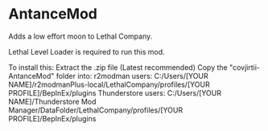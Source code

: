 # AntanceMod
Adds a low effort moon to Lethal Company.

Lethal Level Loader is required to run this mod.

To install this:
Extract the .zip file (Latest recommended)
Copy the "covjirtii-AntanceMod" folder into:
r2modman users: C:/Users/[YOUR NAME]/r2modmanPlus-local/LethalCompany/profiles/[YOUR PROFILE]/BepInEx/plugins
Thunderstore users: C:/Users/[YOUR NAME]/Thunderstore Mod Manager/DataFolder/LethalCompany/profiles/[YOUR PROFILE]/BepInEx/plugins
